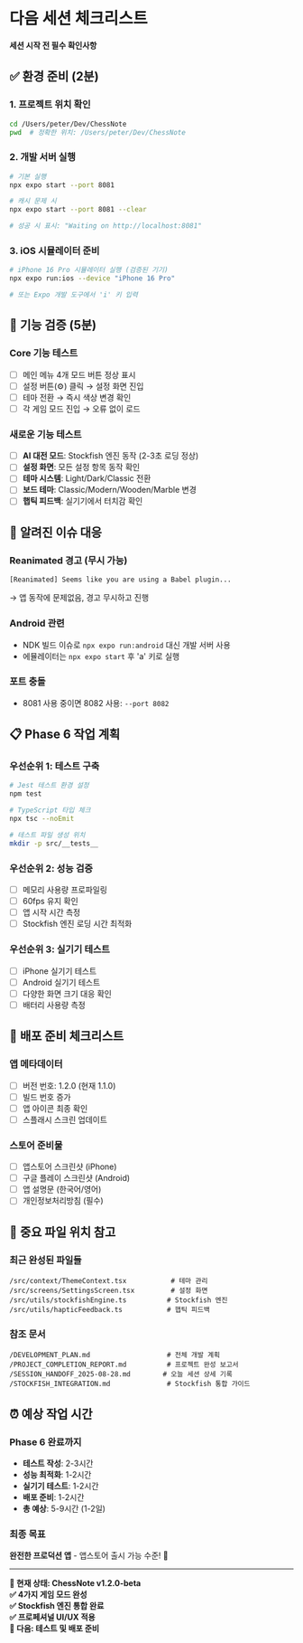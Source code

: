 # 다음 세션 체크리스트

**세션 시작 전 필수 확인사항**

## ✅ 환경 준비 (2분)

### 1. 프로젝트 위치 확인
```bash
cd /Users/peter/Dev/ChessNote
pwd  # 정확한 위치: /Users/peter/Dev/ChessNote
```

### 2. 개발 서버 실행
```bash
# 기본 실행
npx expo start --port 8081

# 캐시 문제 시
npx expo start --port 8081 --clear

# 성공 시 표시: "Waiting on http://localhost:8081"
```

### 3. iOS 시뮬레이터 준비
```bash
# iPhone 16 Pro 시뮬레이터 실행 (검증된 기기)
npx expo run:ios --device "iPhone 16 Pro"

# 또는 Expo 개발 도구에서 'i' 키 입력
```

## 🧪 기능 검증 (5분)

### Core 기능 테스트
- [ ] 메인 메뉴 4개 모드 버튼 정상 표시
- [ ] 설정 버튼(⚙️) 클릭 → 설정 화면 진입
- [ ] 테마 전환 → 즉시 색상 변경 확인
- [ ] 각 게임 모드 진입 → 오류 없이 로드

### 새로운 기능 테스트  
- [ ] **AI 대전 모드**: Stockfish 엔진 동작 (2-3초 로딩 정상)
- [ ] **설정 화면**: 모든 설정 항목 동작 확인
- [ ] **테마 시스템**: Light/Dark/Classic 전환
- [ ] **보드 테마**: Classic/Modern/Wooden/Marble 변경
- [ ] **햅틱 피드백**: 실기기에서 터치감 확인

## 🐛 알려진 이슈 대응

### Reanimated 경고 (무시 가능)
```
[Reanimated] Seems like you are using a Babel plugin...
```
→ 앱 동작에 문제없음, 경고 무시하고 진행

### Android 관련
- NDK 빌드 이슈로 `npx expo run:android` 대신 개발 서버 사용
- 에뮬레이터는 `npx expo start` 후 'a' 키로 실행

### 포트 충돌
- 8081 사용 중이면 8082 사용: `--port 8082`

## 📋 Phase 6 작업 계획

### 우선순위 1: 테스트 구축
```bash
# Jest 테스트 환경 설정
npm test

# TypeScript 타입 체크
npx tsc --noEmit

# 테스트 파일 생성 위치
mkdir -p src/__tests__
```

### 우선순위 2: 성능 검증
- [ ] 메모리 사용량 프로파일링
- [ ] 60fps 유지 확인
- [ ] 앱 시작 시간 측정
- [ ] Stockfish 엔진 로딩 시간 최적화

### 우선순위 3: 실기기 테스트
- [ ] iPhone 실기기 테스트
- [ ] Android 실기기 테스트  
- [ ] 다양한 화면 크기 대응 확인
- [ ] 배터리 사용량 측정

## 🚀 배포 준비 체크리스트

### 앱 메타데이터
- [ ] 버전 번호: 1.2.0 (현재 1.1.0)
- [ ] 빌드 번호 증가
- [ ] 앱 아이콘 최종 확인
- [ ] 스플래시 스크린 업데이트

### 스토어 준비물
- [ ] 앱스토어 스크린샷 (iPhone)
- [ ] 구글 플레이 스크린샷 (Android)
- [ ] 앱 설명문 (한국어/영어)
- [ ] 개인정보처리방침 (필수)

## 📁 중요 파일 위치 참고

### 최근 완성된 파일들
```
/src/context/ThemeContext.tsx           # 테마 관리
/src/screens/SettingsScreen.tsx         # 설정 화면
/src/utils/stockfishEngine.ts          # Stockfish 엔진
/src/utils/hapticFeedback.ts           # 햅틱 피드백
```

### 참조 문서
```
/DEVELOPMENT_PLAN.md                   # 전체 개발 계획
/PROJECT_COMPLETION_REPORT.md          # 프로젝트 완성 보고서
/SESSION_HANDOFF_2025-08-28.md        # 오늘 세션 상세 기록
/STOCKFISH_INTEGRATION.md              # Stockfish 통합 가이드
```

## ⏰ 예상 작업 시간

### Phase 6 완료까지
- **테스트 작성**: 2-3시간
- **성능 최적화**: 1-2시간  
- **실기기 테스트**: 1-2시간
- **배포 준비**: 1-2시간
- **총 예상**: 5-9시간 (1-2일)

### 최종 목표
**완전한 프로덕션 앱** - 앱스토어 출시 가능 수준! 🎯

---

**🎉 현재 상태: ChessNote v1.2.0-beta**  
**✅ 4가지 게임 모드 완성**  
**✅ Stockfish 엔진 통합 완료**  
**✅ 프로페셔널 UI/UX 적용**  
**🚀 다음: 테스트 및 배포 준비**